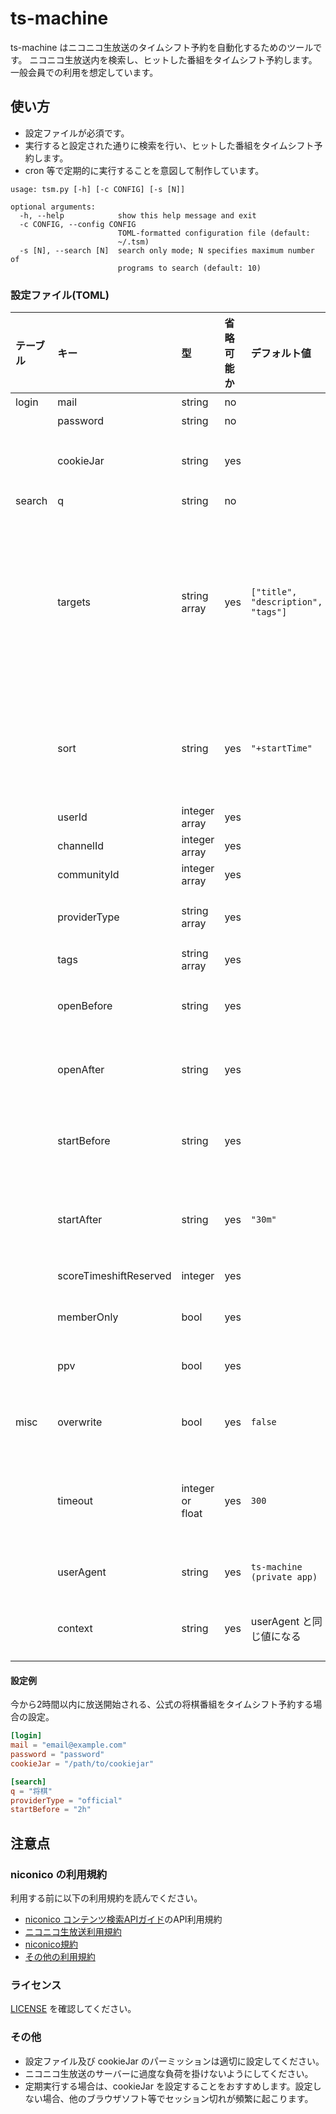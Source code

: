 # ts-machine
ts-machine はニコニコ生放送のタイムシフト予約を自動化するためのツールです。
ニコニコ生放送内を検索し、ヒットした番組をタイムシフト予約します。
一般会員での利用を想定しています。

## 使い方

  - 設定ファイルが必須です。
  - 実行すると設定された通りに検索を行い、ヒットした番組をタイムシフト予約します。
  - cron 等で定期的に実行することを意図して制作しています。

```
usage: tsm.py [-h] [-c CONFIG] [-s [N]]

optional arguments:
  -h, --help            show this help message and exit
  -c CONFIG, --config CONFIG
                        TOML-formatted configuration file (default:
                        ~/.tsm)
  -s [N], --search [N]  search only mode; N specifies maximum number of
                        programs to search (default: 10)
```

### 設定ファイル(TOML)
|テーブル|キー|型|省略可能か|デフォルト値|説明|
|:-|:-|:-|:-|:-|:-|
|login|mail|string|no||メールアドレス|
||password|string|no||パスワード|
||cookieJar|string|yes||クッキー保存先のファイル。LWPCookieJar を使用します。|
|search|q|string|no||検索キーワード|
||targets|string array|yes|`["title", "description", "tags"]`|検索対象。[コンテンツ検索API](https://site.nicovideo.jp/search-api-docs/search.html)のフィールドを指定できます。キーワード検索の場合は`["title", "description", "tags"]`、タグ検索の場合は`["tagsExact"]`を指定してください。|
||sort|string|yes|`"+startTime"`|タイムシフト予約の登録順序。[コンテンツ検索API](https://site.nicovideo.jp/search-api-docs/search.html)の \_sort クエリパラメータと同様に指定してください。|
||userId|integer array|yes||放送者のID|
||channelId|integer array|yes||チャンネルID|
||communityId|integer array|yes||コミュニティID|
||providerType|string array|yes||放送元種別(`"official"`, `"community"`, `"channel"`)|
||tags|string array|yes||タグ|
||openBefore|string|yes||今から何時間以内に開場するか("1h30m" などの形式で指定)|
||openAfter|string|yes||今から何時間以降に開場するか("1h30m" などの形式で指定)|
||startBefore|string|yes||今から何時間以内に放送開始するか("1h30m" などの形式で指定)|
||startAfter|string|yes|`"30m"`|今から何時間以降に放送開始するか("1h30m" などの形式で指定)|
||scoreTimeshiftReserved|integer|yes||タイムシフト予約者数の下限|
||memberOnly|bool|yes||チャンネル・コミュニティ限定か|
||ppv|bool|yes||有料放送か(ネットチケットが必要か)|
|misc|overwrite|bool|yes|`false`|視聴期限が切れたタイムシフト予約を上書きします。|
||timeout|integer or float|yes|`300`|サーバーのレスポンスが受信できなくなってから指定秒数経過すると処理を中断します。|
||userAgent|string|yes|`ts-machine (private app)`|HTTP リクエストの User-Agent ヘッダ。|
||context|string|yes|userAgent と同じ値になる|[コンテンツ検索API](https://site.nicovideo.jp/search-api-docs/search.html)の \_context クエリパラメータ。|

#### 設定例
今から2時間以内に放送開始される、公式の将棋番組をタイムシフト予約する場合の設定。
```toml
[login]
mail = "email@example.com"
password = "password"
cookieJar = "/path/to/cookiejar"

[search]
q = "将棋"
providerType = "official"
startBefore = "2h"
```

## 注意点
### niconico の利用規約
利用する前に以下の利用規約を読んでください。

  - [niconico コンテンツ検索APIガイド](https://site.nicovideo.jp/search-api-docs/search.html)のAPI利用規約
  - [ニコニコ生放送利用規約](https://site.live.nicovideo.jp/rule.html)
  - [niconico規約](https://account.nicovideo.jp/rules/account)
  - [その他の利用規約](http://info.nicovideo.jp/base/term.html)

### ライセンス
[LICENSE](LICENSE) を確認してください。

### その他
  - 設定ファイル及び cookieJar のパーミッションは適切に設定してください。
  - ニコニコ生放送のサーバーに過度な負荷を掛けないようにしてください。
  - 定期実行する場合は、cookieJar を設定することをおすすめします。設定しない場合、他のブラウザソフト等でセッション切れが頻繁に起こります。
